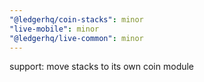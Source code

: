 ```yaml
---
"@ledgerhq/coin-stacks": minor
"live-mobile": minor
"@ledgerhq/live-common": minor
---
```


support: move stacks to its own coin module
